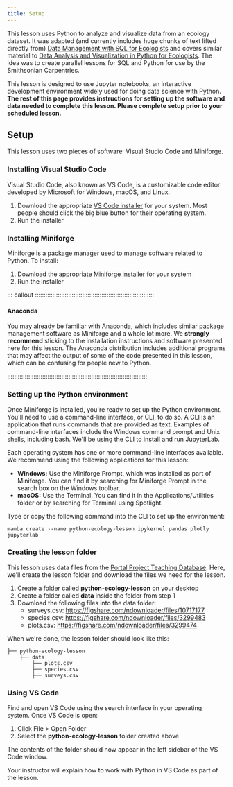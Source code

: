 ```yaml
---
title: Setup
---
```


This lesson uses Python to analyze and visualize data from an ecology
dataset. It was adapted (and currently includes huge chunks of text
lifted directly from) [Data Management with SQL for
Ecologists](https://datacarpentry.org/sql-ecology-lesson/) and covers
similar material to [Data Analysis and Visualization in Python for
Ecologists](https://datacarpentry.org/python-ecology-lesson/). The idea
was to create parallel lessons for SQL and Python for use by the
Smithsonian Carpentries.

This lesson is designed to use Jupyter notebooks, an interactive
development environment widely used for doing data science with Python.
**The rest of this page provides instructions for setting up the
software and data needed to complete this lesson. Please complete setup
prior to your scheduled lesson.**

## Setup

This lesson uses two pieces of software: Visual Studio Code and
Miniforge.

### Installing Visual Studio Code

Visual Studio Code, also known as VS Code, is a customizable code editor
developed by Microsoft for Windows, macOS, and Linux.

1.  Download the appropriate [VS Code
    installer](https://code.visualstudio.com/download) for your system.
    Most people should click the big blue button for their operating
    system.
2.  Run the installer

### Installing Miniforge

Miniforge is a package manager used to manage software related to
Python. To install:

1.  Download the appropriate [Miniforge
    installer](https://conda-forge.org/download/) for your system
2.  Run the installer

::: callout ::::::::::::::::::::::::::::::::::::::::::::::::::::::::::::::::::::

#### Anaconda

You may already be familiar with Anaconda, which includes similar
package management software as Miniforge and a whole lot more. We
**strongly recommend** sticking to the installation instructions and
software presented here for this lesson. The Anaconda distribution
includes additional programs that may affect the output of some of the
code presented in this lesson, which can be confusing for people new to
Python.

::::::::::::::::::::::::::::::::::::::::::::::::::::::::::::::::::::::::::::::::

### Setting up the Python environment

Once Miniforge is installed, you're ready to set up the Python
environment. You'll need to use a command-line interface, or CLI, to do
so. A CLI is an application that runs commands that are provided as
text. Examples of command-line interfaces include the Windows command
prompt and Unix shells, including bash. We'll be using the CLI to
install and run JupyterLab.

Each operating system has one or more command-line interfaces available.
We recommend using the following applications for this lesson:

-   **Windows:** Use the Miniforge Prompt, which was installed as part
    of Miniforge. You can find it by searching for Miniforge Prompt in
    the search box on the Windows toolbar.
-   **macOS:** Use the Terminal. You can find it in the
    Applications/Utilities folder or by searching for Terminal using
    Spotlight.

Type or copy the following command into the CLI to set up the
environment:

    mamba create --name python-ecology-lesson ipykernel pandas plotly jupyterlab

### Creating the lesson folder

This lesson uses data files from the [Portal Project Teaching
Database](https://figshare.com/articles/Portal_Project_Teaching_Database/1314459).
Here, we'll create the lesson folder and download the files we need for
the lesson.

1.  Create a folder called **python-ecology-lesson** on your desktop
2.  Create a folder called **data** inside the folder from step 1
3.  Download the following files into the data folder:
    -   surveys.csv: https://figshare.com/ndownloader/files/10717177
    -   species.csv: https://figshare.com/ndownloader/files/3299483
    -   plots.csv: https://figshare.com/ndownloader/files/3299474

When we're done, the lesson folder should look like this:

    ├── python-ecology-lesson
        ├── data
            ├── plots.csv
            ├── species.csv
            ├── surveys.csv

### Using VS Code

Find and open VS Code using the search interface in your operating
system. Once VS Code is open:

1.  Click File \> Open Folder
2.  Select the **python-ecology-lesson** folder created above

The contents of the folder should now appear in the left sidebar of the
VS Code window.

Your instructor will explain how to work with Python in VS Code as part
of the lesson.
